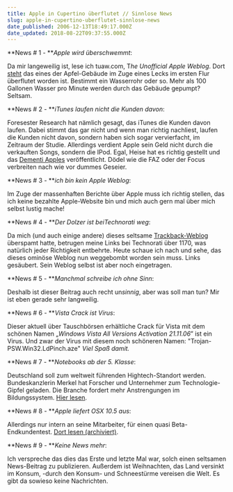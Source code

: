 ```yaml
---
title: Apple in Cupertino überflutet // Sinnlose News
slug: apple-in-cupertino-uberflutet-sinnlose-news
date_published: 2006-12-13T18:49:17.000Z
date_updated: 2018-08-22T09:37:55.000Z
---
```


**News # 1 - ***Apple wird überschwemmt*:

Da mir langeweilig ist, lese ich tuaw.com, T*he Unofficial Apple Weblog*.  Dort [steht](http://www.tuaw.com/2006/12/13/apple-flooded-in-cupertino/) das eines der Apfel-Gebäude im Zuge eines Lecks im ersten Flur überflutet worden ist. Bestimmt ein Wasserrohr oder so. Mehr als 100 Gallonen Wasser pro Minute werden durch das Gebäude gepumpt? Seltsam.

**News # 2 - ***iTunes laufen *nicht* die Kunden davon*:

Foresester Research hat nämlich gesagt, das iTunes die Kunden davon laufen. Dabei stimmt das gar nicht und wenn man richtig nachliest, laufen die Kunden nicht davon, sondern haben sich sogar vervierfacht, im Zeitraum der Studie. Allerdings verdient Apple sein Geld nicht durch die verkauften Songs, sondern die IPod. Egal, Heise hat es richtig gestellt und das [Dementi Apples](http://www.heise.de/newsticker/meldung/82473/from/rss09) veröffentlicht. Dödel wie die FAZ oder der Focus verbreiten nach wie vor dummes Geseier.

**News # 3 - ***ich bin kein Apple Weblog*:

Im Zuge der massenhaften Berichte über Apple muss ich richtig stellen, das ich keine bezahlte Apple-Website bin und mich auch gern mal über mich selbst lustig mache!

**News # 4 - ***Der Dolzer ist beiTechnorati weg*:

Da mich (und auch einige andere) dieses seltsame [Trackback-Weblog](__GHOST_URL__/08/was-ist-ein-trackback/) überspamt hatte, betrugen meine Links bei Technorati über 1170, was natürlich jeder Richtigkeit entbehrte. Heute schaue ich nach und sehe, das dieses ominöse Weblog nun weggebombt worden sein muss. Links gesäubert. Sein Weblog selbst ist aber noch eingetragen.

**News # 5 - ***Manchmal schreibe ich ohne Sinn*:

Deshalb ist dieser Beitrag auch recht un*sinnig*, aber was soll man tun? Mir ist eben gerade sehr langweilig.

**News # 6 - ***Vista Crack ist Virus*:

Dieser aktuell über Tauschbörsen erhältliche Crack für Vista mit dem schönen Namen „*Windows Vista All Versions Activation 21.11.06*” ist ein Virus. Und zwar der Virus mit diesem noch schöneren Namen: "Trojan-PSW.Win32.LdPinch.aze" *Viel Spaß damit.*

**News # 7 - ***Notebooks ab der 5. Klasse*:

Deutschland soll zum weltweit führenden Hightech-Standort werden. Bundeskanzlerin Merkel hat Forscher und Unternehmer zum Technologie-Gipfel geladen. Die Branche fordert mehr Anstrengungen im Bildungssystem. [Hier lesen](http://www.welt.de/data/2006/12/14/1144813.html).

**News # 8 - ***Apple liefert OSX 10.5 aus*:

Allerdings nur intern an seine Mitarbeiter, für einen quasi Beta-Endkundentest. [Dort lesen (archiviert)](http://web.archive.org/web/20061214014027/http://www.tecchannel.de:80/news/themen/client/457470/index.html).

**News # 9 - ***Keine News mehr*:

Ich verspreche das dies das Erste und letzte Mal war, solch einen seltsamen News-Beitrag zu publizieren. Außerdem ist Weihnachten, das Land versinkt im Konsum, -durch den Konsum- und Schneestürme vereisen die Welt. Es gibt da sowieso keine Nachrichten.
